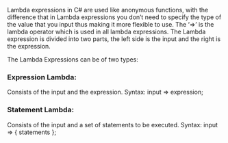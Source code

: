 ﻿Lambda expressions in C# are used like anonymous functions, 
with the difference that in Lambda expressions you don’t need to specify the type of the value that you input thus making it more flexible to use. 
The ‘=>’ is the lambda operator which is used in all lambda expressions.
The Lambda expression is divided into two parts,
the left side is the input and the right is the expression.

The Lambda Expressions can be of two types: 

### Expression Lambda:
Consists of the input and the expression.
Syntax:
input => expression;

### Statement Lambda: 
Consists of the input and a set of statements to be executed.
Syntax:
input => { statements };